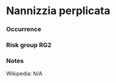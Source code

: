 <!-- TITLE: Nannizzia perplicata  -->

# Nannizzia perplicata
### Occurrence

### Risk group RG2

### Notes

Wikipedia: N/A
